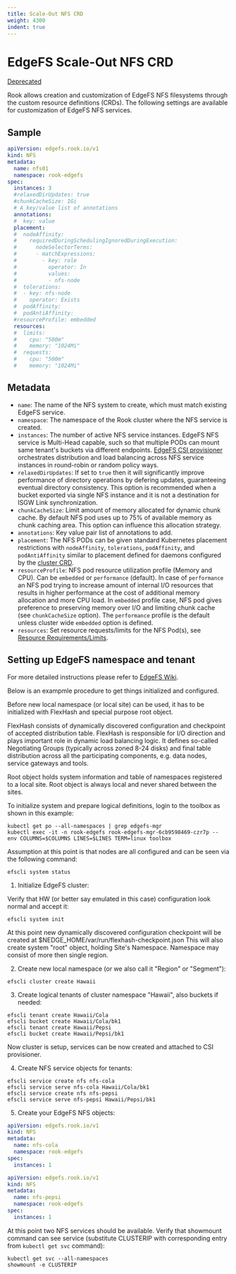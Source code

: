 ```yaml
---
title: Scale-Out NFS CRD
weight: 4300
indent: true
---
```


# EdgeFS Scale-Out NFS CRD

[Deprecated](https://github.com/rook/rook/issues/5823#issuecomment-703834989)

Rook allows creation and customization of EdgeFS NFS filesystems through the custom resource definitions (CRDs).
The following settings are available for customization of EdgeFS NFS services.

## Sample

```yaml
apiVersion: edgefs.rook.io/v1
kind: NFS
metadata:
  name: nfs01
  namespace: rook-edgefs
spec:
  instances: 3
  #relaxedDirUpdates: true
  #chunkCacheSize: 1Gi
  # A key/value list of annotations
  annotations:
  #  key: value
  placement:
  #  nodeAffinity:
  #    requiredDuringSchedulingIgnoredDuringExecution:
  #      nodeSelectorTerms:
  #      - matchExpressions:
  #        - key: role
  #          operator: In
  #          values:
  #          - nfs-node
  #  tolerations:
  #  - key: nfs-node
  #    operator: Exists
  #  podAffinity:
  #  podAntiAffinity:
  #resourceProfile: embedded
  resources:
  #  limits:
  #    cpu: "500m"
  #    memory: "1024Mi"
  #  requests:
  #    cpu: "500m"
  #    memory: "1024Mi"
```

## Metadata

* `name`: The name of the NFS system to create, which must match existing EdgeFS service.
* `namespace`: The namespace of the Rook cluster where the NFS service is created.
* `instances`: The number of active NFS service instances. EdgeFS NFS service is Multi-Head capable, such so that multiple PODs can mount same tenant's buckets via different endpoints. [EdgeFS CSI provisioner](edgefs-csi.md) orchestrates distribution and load balancing across NFS service instances in round-robin or random policy ways.
* `relaxedDirUpdates`: If set to `true` then it will significantly improve performance of directory operations by defering updates, guaranteeing eventual directory consistency. This option is recommended when a bucket exported via single NFS instance and it is not a destination for ISGW Link synchronization.
* `chunkCacheSize`: Limit amount of memory allocated for dynamic chunk cache. By default NFS pod uses up to 75% of available memory as chunk caching area. This option can influence this allocation strategy.
* `annotations`: Key value pair list of annotations to add.
* `placement`: The NFS PODs can be given standard Kubernetes placement restrictions with `nodeAffinity`, `tolerations`, `podAffinity`, and `podAntiAffinity` similar to placement defined for daemons configured by the [cluster CRD](/cluster/examples/kubernetes/edgefs/cluster.yaml).
* `resourceProfile`: NFS pod resource utilization profile (Memory and CPU). Can be `embedded` or `performance` (default). In case of `performance` an NFS pod trying to increase amount of internal I/O resources that results in higher performance at the cost of additional memory allocation and more CPU load. In `embedded` profile case, NFS pod gives preference to preserving memory over I/O and limiting chunk cache (see `chunkCacheSize` option). The `performance` profile is the default unless cluster wide `embedded` option is defined.
* `resources`: Set resource requests/limits for the NFS Pod(s), see [Resource Requirements/Limits](edgefs-cluster-crd.md#resource-requirementslimits).

## Setting up EdgeFS namespace and tenant

For more detailed instructions please refer to [EdgeFS Wiki](https://github.com/Nexenta/edgefs/wiki).

Below is an exampmle procedure to get things initialized and configured.

Before new local namespace (or local site) can be used, it has to be initialized with FlexHash and special purpose root object.

FlexHash consists of dynamically discovered configuration and checkpoint of accepted distribution table. FlexHash is responsible for I/O direction and plays important role in dynamic load balancing logic. It defines so-called Negotiating Groups (typically across zoned 8-24 disks) and final table distribution across all the participating components, e.g. data nodes, service gateways and tools.

Root object holds system information and table of namespaces registered to a local site. Root object is always local and never shared between the sites.

To initialize system and prepare logical definitions, login to the toolbox as shown in this example:

```console
kubectl get po --all-namespaces | grep edgefs-mgr
kubectl exec -it -n rook-edgefs rook-edgefs-mgr-6cb9598469-czr7p -- env COLUMNS=$COLUMNS LINES=$LINES TERM=linux toolbox
```

Assumption at this point is that nodes are all configured and can be seen via the following command:

```console
efscli system status
```

1. Initialize EdgeFS cluster:

Verify that HW (or better say emulated in this case) configuration look normal and accept it:

```console
efscli system init
```

At this point new dynamically discovered configuration checkpoint will be created at $NEDGE_HOME/var/run/flexhash-checkpoint.json
This will also create system "root" object, holding Site's Namespace. Namespace may consist of more then single region.

2. Create new local namespace (or we also call it "Region" or "Segment"):

```console
efscli cluster create Hawaii
```

3. Create logical tenants of cluster namespace "Hawaii", also buckets if needed:

```console
efscli tenant create Hawaii/Cola
efscli bucket create Hawaii/Cola/bk1
efscli tenant create Hawaii/Pepsi
efscli bucket create Hawaii/Pepsi/bk1
```

Now cluster is setup, services can be now created and attached to CSI provisioner.

4. Create NFS service objects for tenants:

```console
efscli service create nfs nfs-cola
efscli service serve nfs-cola Hawaii/Cola/bk1
efscli service create nfs nfs-pepsi
efscli service serve nfs-pepsi Hawaii/Pepsi/bk1
```

5. Create your EdgeFS NFS objects:

```yaml
apiVersion: edgefs.rook.io/v1
kind: NFS
metadata:
  name: nfs-cola
  namespace: rook-edgefs
spec:
  instances: 1
```

```yaml
apiVersion: edgefs.rook.io/v1
kind: NFS
metadata:
  name: nfs-pepsi
  namespace: rook-edgefs
spec:
  instances: 1
```

At this point two NFS services should be available. Verify that showmount command can see service (substitute CLUSTERIP with corresponding entry from `kubectl get svc` command):

```console
kubectl get svc --all-namespaces
showmount -e CLUSTERIP
```
